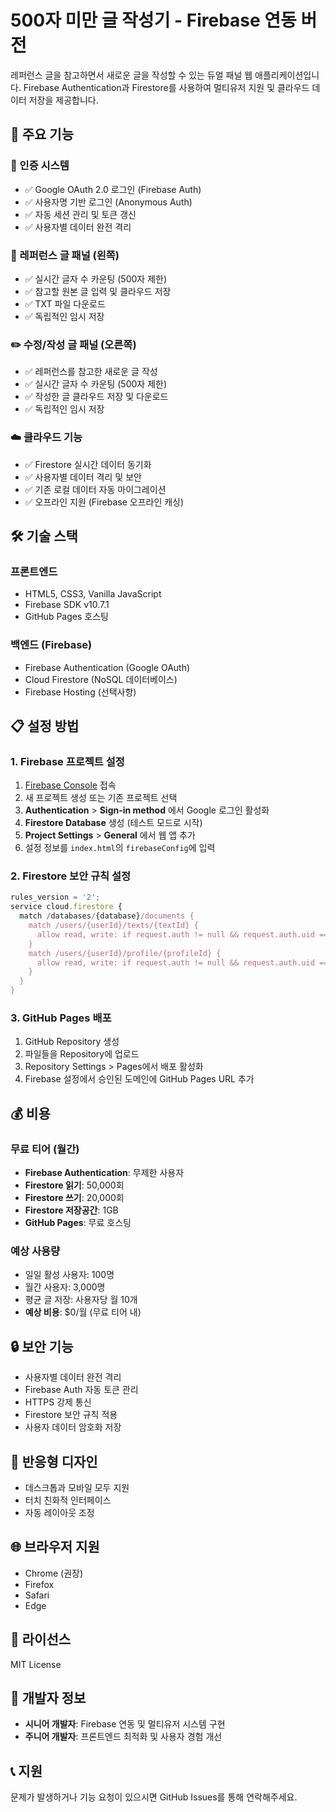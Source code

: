 # 500자 미만 글 작성기 - Firebase 연동 버전

레퍼런스 글을 참고하면서 새로운 글을 작성할 수 있는 듀얼 패널 웹 애플리케이션입니다.
Firebase Authentication과 Firestore를 사용하여 멀티유저 지원 및 클라우드 데이터 저장을 제공합니다.

## 🚀 주요 기능

### 🔐 인증 시스템
- ✅ Google OAuth 2.0 로그인 (Firebase Auth)
- ✅ 사용자명 기반 로그인 (Anonymous Auth)
- ✅ 자동 세션 관리 및 토큰 갱신
- ✅ 사용자별 데이터 완전 격리

### 📖 레퍼런스 글 패널 (왼쪽)
- ✅ 실시간 글자 수 카운팅 (500자 제한)
- ✅ 참고할 원본 글 입력 및 클라우드 저장
- ✅ TXT 파일 다운로드
- ✅ 독립적인 임시 저장

### ✏️ 수정/작성 글 패널 (오른쪽)
- ✅ 레퍼런스를 참고한 새로운 글 작성
- ✅ 실시간 글자 수 카운팅 (500자 제한)
- ✅ 작성한 글 클라우드 저장 및 다운로드
- ✅ 독립적인 임시 저장

### ☁️ 클라우드 기능
- ✅ Firestore 실시간 데이터 동기화
- ✅ 사용자별 데이터 격리 및 보안
- ✅ 기존 로컬 데이터 자동 마이그레이션
- ✅ 오프라인 지원 (Firebase 오프라인 캐싱)

## 🛠️ 기술 스택

### 프론트엔드
- HTML5, CSS3, Vanilla JavaScript
- Firebase SDK v10.7.1
- GitHub Pages 호스팅

### 백엔드 (Firebase)
- Firebase Authentication (Google OAuth)
- Cloud Firestore (NoSQL 데이터베이스)
- Firebase Hosting (선택사항)

## 📋 설정 방법

### 1. Firebase 프로젝트 설정
1. [Firebase Console](https://console.firebase.google.com) 접속
2. 새 프로젝트 생성 또는 기존 프로젝트 선택
3. **Authentication** > **Sign-in method** 에서 Google 로그인 활성화
4. **Firestore Database** 생성 (테스트 모드로 시작)
5. **Project Settings** > **General** 에서 웹 앱 추가
6. 설정 정보를 `index.html`의 `firebaseConfig`에 입력

### 2. Firestore 보안 규칙 설정
```javascript
rules_version = '2';
service cloud.firestore {
  match /databases/{database}/documents {
    match /users/{userId}/texts/{textId} {
      allow read, write: if request.auth != null && request.auth.uid == userId;
    }
    match /users/{userId}/profile/{profileId} {
      allow read, write: if request.auth != null && request.auth.uid == userId;
    }
  }
}
```

### 3. GitHub Pages 배포
1. GitHub Repository 생성
2. 파일들을 Repository에 업로드
3. Repository Settings > Pages에서 배포 활성화
4. Firebase 설정에서 승인된 도메인에 GitHub Pages URL 추가

## 💰 비용

### 무료 티어 (월간)
- **Firebase Authentication**: 무제한 사용자
- **Firestore 읽기**: 50,000회
- **Firestore 쓰기**: 20,000회
- **Firestore 저장공간**: 1GB
- **GitHub Pages**: 무료 호스팅

### 예상 사용량
- 일일 활성 사용자: 100명
- 월간 사용자: 3,000명
- 평균 글 저장: 사용자당 월 10개
- **예상 비용**: $0/월 (무료 티어 내)

## 🔒 보안 기능

- 사용자별 데이터 완전 격리
- Firebase Auth 자동 토큰 관리
- HTTPS 강제 통신
- Firestore 보안 규칙 적용
- 사용자 데이터 암호화 저장

## 📱 반응형 디자인

- 데스크톱과 모바일 모두 지원
- 터치 친화적 인터페이스
- 자동 레이아웃 조정

## 🌐 브라우저 지원

- Chrome (권장)
- Firefox
- Safari
- Edge

## 📄 라이선스

MIT License

## 🔧 개발자 정보

- **시니어 개발자**: Firebase 연동 및 멀티유저 시스템 구현
- **주니어 개발자**: 프론트엔드 최적화 및 사용자 경험 개선

## 📞 지원

문제가 발생하거나 기능 요청이 있으시면 GitHub Issues를 통해 연락해주세요.
